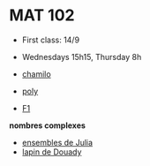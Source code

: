 # MAT 102

- First class: 14/9
- Wednesdays 15h15, Thursday 8h

- [chamilo](https://chamilo.univ-grenoble-alpes.fr/courses/GBX1MT12/)
- [poly](./MAT102/polyMAT102-main.pdf) 
- [F1](./MAT102/Fiche1-complexes.pdf)

**nombres complexes**

- [ensembles de Julia](https://fr.wikipedia.org/wiki/Ensemble_de_Julia)
- [lapin de Douady](https://youtu.be/JttLtB0Gkdk )
<!-- - [mandelbrottle](https://github.com/macbuse/Mandelbrottle/blob/master/mandelbrotlle_coke.ipynb) -->


